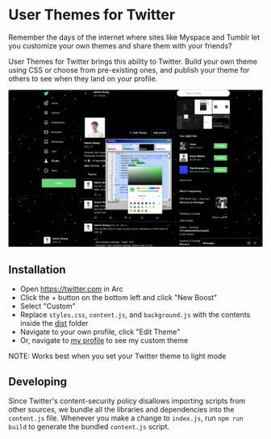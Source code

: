 # User Themes for Twitter

Remember the days of the internet where sites like Myspace and Tumblr let you customize your own themes and share them with your friends?

User Themes for Twitter brings this ability to Twitter. Build your own theme using CSS or choose from pre-existing ones, and publish your theme for others to see when they land on your profile.

![Screenshot](./.preview.jpg)

## Installation
* Open https://twitter.com in Arc
* Click the + button on the bottom left and click "New Boost"
* Select "Custom"
* Replace `styles.css`, `content.js`, and `background.js` with the contents inside the [dist](./dist) folder
* Navigate to your own profile, click "Edit Theme"
* Or, navigate to [my profile](https://twitter.com/0k_zh) to see my custom theme

NOTE: Works best when you set your Twitter theme to light mode

## Developing
Since Twitter's content-security policy disallows importing scripts from other sources, we bundle all the libraries and dependencies into the `content.js` file.
Whenever you make a change to `index.js`, run `npm run build` to generate the bundled `content.js` script.
